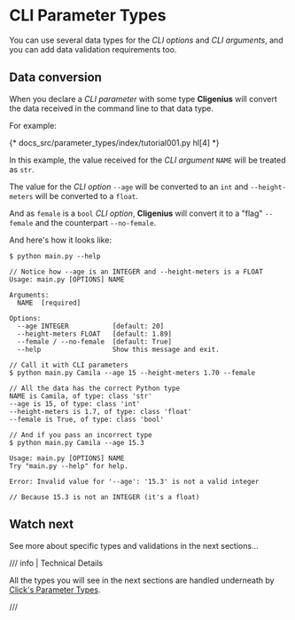 # CLI Parameter Types

You can use several data types for the *CLI options* and *CLI arguments*, and you can add data validation requirements too.

## Data conversion

When you declare a *CLI parameter* with some type **Cligenius** will convert the data received in the command line to that data type.

For example:

{* docs_src/parameter_types/index/tutorial001.py hl[4] *}

In this example, the value received for the *CLI argument* `NAME` will be treated as `str`.

The value for the *CLI option* `--age` will be converted to an `int` and `--height-meters` will be converted to a `float`.

And as `female` is a `bool` *CLI option*, **Cligenius** will convert it to a "flag" `--female` and the counterpart `--no-female`.

And here's how it looks like:

<div class="termy">

```console
$ python main.py --help

// Notice how --age is an INTEGER and --height-meters is a FLOAT
Usage: main.py [OPTIONS] NAME

Arguments:
  NAME  [required]

Options:
  --age INTEGER           [default: 20]
  --height-meters FLOAT   [default: 1.89]
  --female / --no-female  [default: True]
  --help                  Show this message and exit.

// Call it with CLI parameters
$ python main.py Camila --age 15 --height-meters 1.70 --female

// All the data has the correct Python type
NAME is Camila, of type: class 'str'
--age is 15, of type: class 'int'
--height-meters is 1.7, of type: class 'float'
--female is True, of type: class 'bool'

// And if you pass an incorrect type
$ python main.py Camila --age 15.3

Usage: main.py [OPTIONS] NAME
Try "main.py --help" for help.

Error: Invalid value for '--age': '15.3' is not a valid integer

// Because 15.3 is not an INTEGER (it's a float)
```

</div>

## Watch next

See more about specific types and validations in the next sections...


/// info | Technical Details

All the types you will see in the next sections are handled underneath by <a href="https://click.palletsprojects.com/en/7.x/parameters/#parameter-types" class="external-link" target="_blank">Click's Parameter Types</a>.

///
